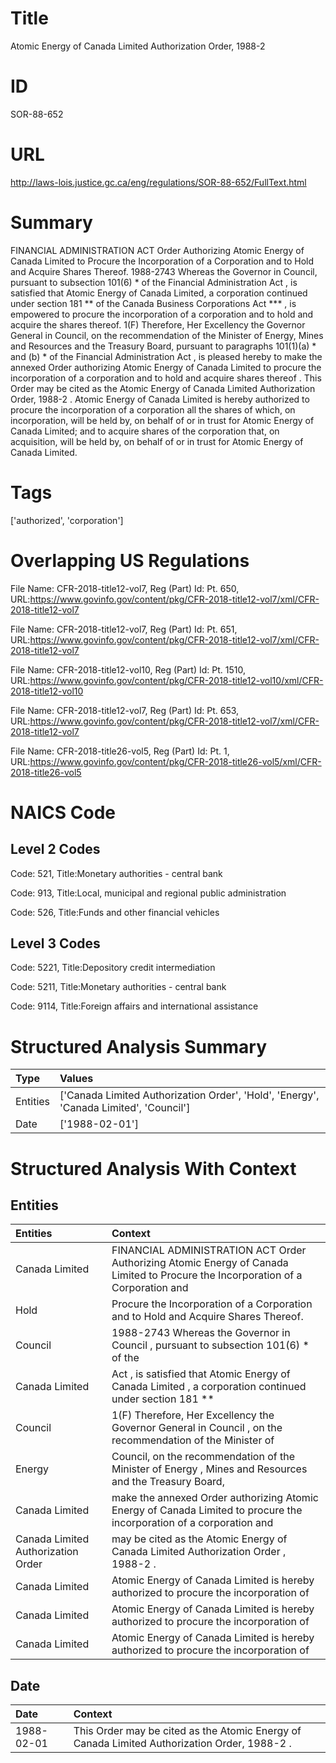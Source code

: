 # Title
Atomic Energy of Canada Limited Authorization Order, 1988-2


# ID
SOR-88-652

# URL
http://laws-lois.justice.gc.ca/eng/regulations/SOR-88-652/FullText.html


# Summary
FINANCIAL ADMINISTRATION ACT Order Authorizing Atomic Energy of Canada Limited to Procure the Incorporation of a Corporation and to Hold and Acquire Shares Thereof.
1988-2743 Whereas the Governor in Council, pursuant to subsection 101(6) *  of the  Financial Administration Act , is satisfied that Atomic Energy of Canada Limited, a corporation continued under section 181 **  of the  Canada Business Corporations Act *** , is empowered to procure the incorporation of a corporation and to hold and acquire the shares thereof.
1(F) Therefore, Her Excellency the Governor General in Council, on the recommendation of the Minister of Energy, Mines and Resources and the Treasury Board, pursuant to paragraphs 101(1)(a) *  and (b) *  of the  Financial Administration Act , is pleased hereby to make the annexed  Order authorizing Atomic Energy of Canada Limited to procure the incorporation of a corporation and to hold and acquire shares thereof .
This Order may be cited as the  Atomic Energy of Canada Limited Authorization Order, 1988-2 .
Atomic Energy of Canada Limited is hereby authorized to procure the incorporation of a corporation all the shares of which, on incorporation, will be held by, on behalf of or in trust for Atomic Energy of Canada Limited; and to acquire shares of the corporation that, on acquisition, will be held by, on behalf of or in trust for Atomic Energy of Canada Limited.


# Tags
['authorized', 'corporation']


# Overlapping US Regulations
File Name: CFR-2018-title12-vol7, Reg (Part) Id: Pt. 650, URL:https://www.govinfo.gov/content/pkg/CFR-2018-title12-vol7/xml/CFR-2018-title12-vol7

File Name: CFR-2018-title12-vol7, Reg (Part) Id: Pt. 651, URL:https://www.govinfo.gov/content/pkg/CFR-2018-title12-vol7/xml/CFR-2018-title12-vol7

File Name: CFR-2018-title12-vol10, Reg (Part) Id: Pt. 1510, URL:https://www.govinfo.gov/content/pkg/CFR-2018-title12-vol10/xml/CFR-2018-title12-vol10

File Name: CFR-2018-title12-vol7, Reg (Part) Id: Pt. 653, URL:https://www.govinfo.gov/content/pkg/CFR-2018-title12-vol7/xml/CFR-2018-title12-vol7

File Name: CFR-2018-title26-vol5, Reg (Part) Id: Pt. 1, URL:https://www.govinfo.gov/content/pkg/CFR-2018-title26-vol5/xml/CFR-2018-title26-vol5




# NAICS Code
## Level 2 Codes
Code: 521, Title:Monetary authorities - central bank

Code: 913, Title:Local, municipal and regional public administration

Code: 526, Title:Funds and other financial vehicles




## Level 3 Codes
Code: 5221, Title:Depository credit intermediation

Code: 5211, Title:Monetary authorities - central bank

Code: 9114, Title:Foreign affairs and international assistance







# Structured Analysis Summary
| Type     | Values                                                                                |
|:---------|:--------------------------------------------------------------------------------------|
| Entities | ['Canada Limited Authorization Order', 'Hold', 'Energy', 'Canada Limited', 'Council'] |
| Date     | ['1988-02-01']                                                                        |


# Structured Analysis With Context
 


## Entities
| Entities                           | Context                                                                                                                           |
|:-----------------------------------|:----------------------------------------------------------------------------------------------------------------------------------|
| Canada Limited                     | FINANCIAL ADMINISTRATION ACT Order Authorizing Atomic Energy of  Canada Limited to Procure the Incorporation of a Corporation and |
| Hold                               | Procure the Incorporation of a Corporation and to Hold  and Acquire Shares Thereof.                                               |
| Council                            | 1988-2743 Whereas the Governor in  Council , pursuant to subsection 101(6) * of the                                               |
| Canada Limited                     | Act , is satisfied that Atomic Energy of Canada Limited , a corporation continued under section 181 **                            |
| Council                            | 1(F) Therefore, Her Excellency the Governor General in  Council , on the recommendation of the Minister of                        |
| Energy                             | Council, on the recommendation of the Minister of Energy , Mines and Resources and the Treasury Board,                            |
| Canada Limited                     | make the annexed Order authorizing Atomic Energy of Canada Limited to procure the incorporation of a corporation and              |
| Canada Limited Authorization Order | may be cited as the Atomic Energy of Canada Limited Authorization Order , 1988-2 .                                                |
| Canada Limited                     | Atomic Energy of  Canada Limited is hereby authorized to procure the incorporation of                                             |
| Canada Limited                     | Atomic Energy of  Canada Limited is hereby authorized to procure the incorporation of                                             |
| Canada Limited                     | Atomic Energy of  Canada Limited is hereby authorized to procure the incorporation of                                             |


## Date
| Date       | Context                                                                                       |
|:-----------|:----------------------------------------------------------------------------------------------|
| 1988-02-01 | This Order may be cited as the  Atomic Energy of Canada Limited Authorization Order, 1988-2 . |



